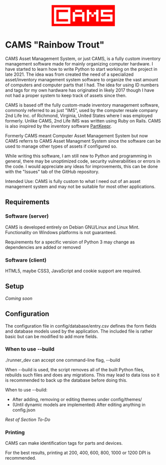 <div align="center">
  <img src="cams_logo_jan112024.svg" alt="CAMS Asset Management System"/>
</div>

# CAMS "Rainbow Trout"

CAMS Asset Management System, or just CAMS, is a fully custom inventory management software made for mainly organizing computer hardware. I have started to learn how to write Python to start working on the project in late 2021. The idea was from created the need of a specialized asset/inventory management system software to organize the vast amount of computers and computer parts that I had. The idea for using ID numbers and tags for my own hardware has originated in likely 2017 though I have not had a proper system to keep track of assets since then.

CAMS is based off the fully custom-made inventory management software, commonly referred to as just "IMS", used by the computer resale company 2nd Life Inc. of Richmond, Virginia, United States where I was employed formerly. Unlike CAMS, 2nd Life IMS was written using Ruby on Rails. CAMS is also inspired by the inventory software [PartKeepr](https://github.com/partkeepr/PartKeepr).

Formerly CAMS meant Computer Asset Management System but now CAMS referrs to CAMS Asset Managment System since the software can be used to manage other types of assets if configured so.

While writing this software, I am still new to Python and programming in general, there may be unoptimized code, security vulnerabilities or errors in the code. I would appreciate any ideas for improvements, this can be done with the "Issues" tab of the GitHub repository. 

Intended Use: CAMS is fully custom to what I need out of an asset management system and may not be suitable for most other applications. 

## Requirements

### Software (server)
CAMS is developed entirely on Debian GNU/Linux and Linux Mint. Functionality on Windows platforms is not guaranteed.

Requirements for a specific version of Python 3 may change as dependencies are added or removed

### Software (client)
HTML5, maybe CSS3, JavaScript and cookie support are required.

## Setup
*Coming soon*

## Configuration
The configuration file in config/database/entry.csv defines the form fields and database models used by the application. The included file is rather basic but can be modified to add more fields.

### When to use --build
./runner_dev can accept one command-line flag, --build

When --build is used, the script removes all of the built Python files, rebuilds such files and does any migrations. This may lead to data loss so it is recommended to back up the database before doing this.

When to use --build:

- After adding, removing or editing themes under config/themes/
- (Until dynamic models are implemented) After editing anything in config.json

*Rest of Section To-Do*

### Printing
CAMS can make identification tags for parts and devices.

For the best results, printing at 200, 400, 600, 800, 1000 or 1200 DPI is recommended.



